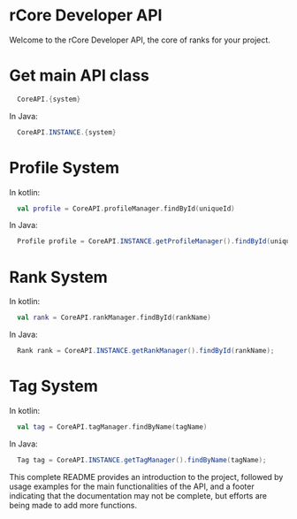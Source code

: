 # rCore Developer API

Welcome to the rCore Developer API, the core of ranks for your project.

# Get main API class
```kotlin
  CoreAPI.{system}
```
In Java: 
```java
  CoreAPI.INSTANCE.{system}
```

# Profile System

In kotlin:
```kotlin
  val profile = CoreAPI.profileManager.findById(uniqueId)
```
In Java: 
```java
  Profile profile = CoreAPI.INSTANCE.getProfileManager().findById(uniqueId);
```

# Rank System
In kotlin:
```kotlin
  val rank = CoreAPI.rankManager.findById(rankName)
```
In Java: 
```java
  Rank rank = CoreAPI.INSTANCE.getRankManager().findById(rankName);
```

# Tag System
In kotlin:
```kotlin
  val tag = CoreAPI.tagManager.findByName(tagName)
```
In Java: 
```java
  Tag tag = CoreAPI.INSTANCE.getTagManager().findByName(tagName);
```

This complete README provides an introduction to the project, followed by usage examples for the main functionalities of the API, and a footer indicating that the documentation may not be complete, but efforts are being made to add more functions.
